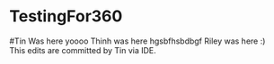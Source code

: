 # TestingFor360
#Tin Was here
yoooo
Thinh was here
hgsbfhsbdbgf
Riley was here :)
<br/> This edits are committed by Tin via IDE.
